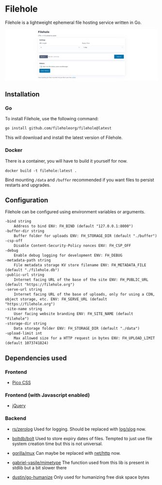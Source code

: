 # Filehole

Filehole is a lightweight ephemeral file hosting service written in Go.

![A pic of my hole](docs/filehole.png)

## Installation

### Go

To install Filehole, use the following command:

```bash
go install github.com/fileholeorg/filehole@latest
```

This will download and install the latest version of Filehole.

### Docker

There is a container, you will have to build it yourself for now.

`docker build -t filehole:latest .`

Bind mounting `/data` and `/buffer` recommended if you want files to persist restarts and upgrades.

## Configuration

Filehole can be configured using environment variables or arguments.

    -bind string
        Address to bind ENV: FH_BIND (default "127.0.0.1:8000")
    -buffer-dir string
        Buffer folder for uploads ENV: FH_STORAGE_DIR (default "./buffer")
    -csp-off
        Disable Content-Security-Policy nonces ENV: FH_CSP_OFF
    -debug
        Enable debug logging for development ENV: FH_DEBUG
    -metadata-path string
        File metadata storage KV store filename ENV: FH_METADATA_FILE (default "./filehole.db")
    -public-url string
        Internet facing URL of the base of the site ENV: FH_PUBLIC_URL (default "https://filehole.org")
    -serve-url string
        Internet facing URL of the base of uploads, only for using a CDN, object storage, etc. ENV: FH_SERVE_URL (default "https://filehole.org")
    -site-name string
        User facing website branding ENV: FH_SITE_NAME (default "Filehole")
    -storage-dir string
        Data storage folder ENV: FH_STORAGE_DIR (default "./data")
    -upload-limit int
        Max allowed size for a HTTP request in bytes ENV: FH_UPLOAD_LIMIT (default 1073741824)

## Dependencies used

### Frontend

- [Pico CSS](https://picocss.com/)

### Frontend (with Javascript enabled)

- [jQuery](https://jquery.com/)

### Backend

- [rs/zerolog](https://github.com/rs/zerolog)
  Used for logging. Should be replaced with [log/slog](https://pkg.go.dev/log/slog) now.

- [boltdb/bolt](https://github.com/boltdb/bolt)
  Used to store expiry dates of files. Tempted to just use file system creation time but this is not universal.

- [gorilla/mux](https://github.com/gorilla/mux)
  Can maybe be replaced with [net/http](https://go.dev/blog/routing-enhancements) now.

- [gabriel-vasile/mimetype](https://github.com/gabriel-vasile/mimetype)
  The function used from this lib is present in stdlib but a bit slower there

- [dustin/go-humanize](https://github.com/dustin/go-humanize)
  Only used for humanizing free disk space bytes

